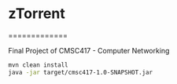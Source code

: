 # zTorrent 
=============

Final Project of CMSC417 - Computer Networking

```sh
mvn clean install
java -jar target/cmsc417-1.0-SNAPSHOT.jar
```
